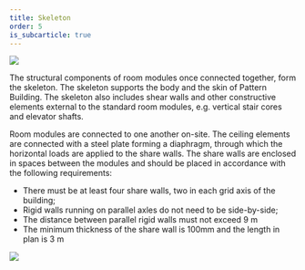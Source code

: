 ```yaml
---
title: Skeleton
order: 5
is_subcarticle: true
---
```

![](https://res.cloudinary.com/patternbuildings/image/upload/v1595347081/docs/PatternBuilidings_Skeleton_wr8fsz.jpg)

The structural components of room modules once connected together, form the skeleton. The skeleton supports the body and the skin of Pattern Building. The skeleton also includes shear walls and other constructive elements external to the standard room modules, e.g. vertical stair cores and elevator shafts.

Room modules are connected to one another on-site. The ceiling elements are connected with a steel plate forming a diaphragm, through which the horizontal loads are applied to the share walls. The share walls are enclosed in spaces between the modules and should be placed in accordance with the following requirements:

* There must be at least four share walls, two in each grid axis of the building;
* Rigid walls running on parallel axles do not need to be side-by-side;
* The distance between parallel rigid walls must not exceed 9 m
* The minimum thickness of the share wall is 100mm and the length in plan is 3 m

![](https://res.cloudinary.com/patternbuildings/image/upload/v1595347252/docs/PatternBuildings_Joints_ietx1y.jpg)